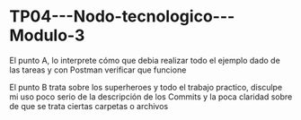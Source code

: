 # TP04---Nodo-tecnologico---Modulo-3

El punto A, lo interprete cómo que debia realizar todo el ejemplo dado de las tareas y con Postman verificar que funcione

El punto B trata sobre los superheroes y todo el trabajo practico, disculpe mi uso poco serio de la descripción de los Commits y la poca claridad sobre de que se trata ciertas carpetas o archivos
